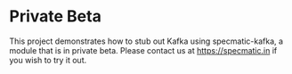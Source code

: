 # Private Beta

This project demonstrates how to stub out Kafka using specmatic-kafka, a module that is in private beta. Please contact us at https://specmatic.in if you wish to try it out.
